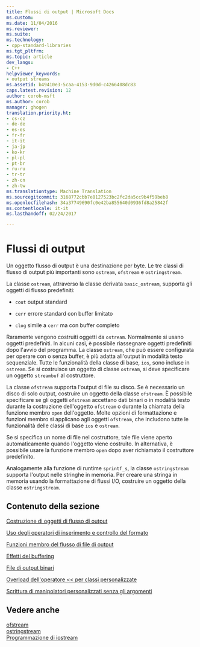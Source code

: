 ```yaml
---
title: Flussi di output | Microsoft Docs
ms.custom: 
ms.date: 11/04/2016
ms.reviewer: 
ms.suite: 
ms.technology:
- cpp-standard-libraries
ms.tgt_pltfrm: 
ms.topic: article
dev_langs:
- C++
helpviewer_keywords:
- output streams
ms.assetid: b49410e3-5caa-4153-9d0d-c4266408dc83
caps.latest.revision: 12
author: corob-msft
ms.author: corob
manager: ghogen
translation.priority.ht:
- cs-cz
- de-de
- es-es
- fr-fr
- it-it
- ja-jp
- ko-kr
- pl-pl
- pt-br
- ru-ru
- tr-tr
- zh-cn
- zh-tw
ms.translationtype: Machine Translation
ms.sourcegitcommit: 3168772cbb7e8127523bc2fc2da5cc9b4f59beb8
ms.openlocfilehash: 34a37749690fc0e42ba855640d0936fd8a25842f
ms.contentlocale: it-it
ms.lasthandoff: 02/24/2017

---
```

# <a name="output-streams"></a>Flussi di output
Un oggetto flusso di output è una destinazione per byte. Le tre classi di flusso di output più importanti sono `ostream`, `ofstream` e `ostringstream`.  
  
 La classe `ostream`, attraverso la classe derivata `basic_ostream`, supporta gli oggetti di flusso predefiniti:  
  
-   `cout` output standard  
  
-   `cerr` errore standard con buffer limitato  
  
-   `clog` simile a `cerr` ma con buffer completo  
  
 Raramente vengono costruiti oggetti da `ostream`. Normalmente si usano oggetti predefiniti. In alcuni casi, è possibile riassegnare oggetti predefiniti dopo l'avvio del programma. La classe `ostream`, che può essere configurata per operare con o senza buffer, è più adatta all'output in modalità testo sequenziale. Tutte le funzionalità della classe di base, `ios`, sono incluse in `ostream`. Se si costruisce un oggetto di classe `ostream`, si deve specificare un oggetto `streambuf` al costruttore.  
  
 La classe `ofstream` supporta l'output di file su disco. Se è necessario un disco di solo output, costruire un oggetto della classe `ofstream`. È possibile specificare se gli oggetti `ofstream` accettano dati binari o in modalità testo durante la costruzione dell'oggetto `ofstream` o durante la chiamata della funzione membro `open` dell'oggetto. Molte opzioni di formattazione e funzioni membro si applicano agli oggetti `ofstream`, che includono tutte le funzionalità delle classi di base `ios` e `ostream`.  
  
 Se si specifica un nome di file nel costruttore, tale file viene aperto automaticamente quando l'oggetto viene costruito. In alternativa, è possibile usare la funzione membro `open` dopo aver richiamato il costruttore predefinito.  
  
 Analogamente alla funzione di runtime `sprintf_s`, la classe `ostringstream` supporta l'output nelle stringhe in memoria. Per creare una stringa in memoria usando la formattazione di flussi I/O, costruire un oggetto della classe `ostringstream`.  
  
## <a name="in-this-section"></a>Contenuto della sezione  
 [Costruzione di oggetti di flusso di output](../standard-library/constructing-output-stream-objects.md)  
  
 [Uso degli operatori di inserimento e controllo del formato](../standard-library/using-insertion-operators-and-controlling-format.md)  
  
 [Funzioni membro del flusso di file di output](../standard-library/output-file-stream-member-functions.md)  
  
 [Effetti del buffering](../standard-library/effects-of-buffering.md)  
  
 [File di output binari](../standard-library/binary-output-files.md)  
  
 [Overload dell'operatore << per classi personalizzate](../standard-library/overloading-the-output-operator-for-your-own-classes.md)  
  
 [Scrittura di manipolatori personalizzati senza gli argomenti](../standard-library/writing-your-own-manipulators-without-arguments.md)  
  
## <a name="see-also"></a>Vedere anche 
 [ofstream](../standard-library/basic-ofstream-class.md)   
 [ostringstream](../standard-library/basic-ostringstream-class.md)   
 [Programmazione di iostream](../standard-library/iostream-programming.md)


